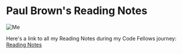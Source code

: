 # Paul Brown's Reading Notes

![Me](https://i.ibb.co/qdBy02y/moi.jpg)

Here's a link to all my Reading Notes during my Code Fellows journey:
[Reading Notes](README.md)